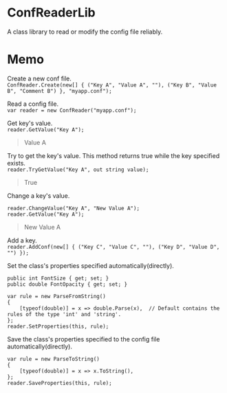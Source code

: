 # ConfReaderLib
 A class library to read or modify the config file reliably.  
  
# Memo
 Create a new conf file.  
 `ConfReader.Create(new[] { ("Key A", "Value A", ""), ("Key B", "Value B", "Comment B") }, "myapp.conf");`  
  
 Read a config file.  
 `var reader = new ConfReader("myapp.conf");`  
  
 Get key's value.  
 `reader.GetValue("Key A");`  
>Value A  
  
 Try to get the key's value. This method returns true while the key specified exists.  
 `reader.TryGetValue("Key A", out string value);`  
>True  
  
 Change a key's value.  
 ```
 reader.ChangeValue("Key A", "New Value A");  
 reader.GetValue("Key A");  
 ```
>New Value A  
  
 Add a key.  
 `reader.AddConf(new[] { ("Key C", "Value C", ""), ("Key D", "Value D", "") });`  
  
 Set the class's properties specified automatically(directly).  
 ```
 public int FontSize { get; set; }  
 public double FontOpacity { get; set; }  
 ```
 ```
 var rule = new ParseFromString()  
 {  
     [typeof(double)] = x => double.Parse(x),  // Default contains the rules of the type 'int' and 'string'.  
 };  
 reader.SetProperties(this, rule);  
 ```
  
 Save the class's properties specified to the config file automatically(directly).  
 ```
 var rule = new ParseToString()  
 {  
     [typeof(double)] = x => x.ToString(),  
 };  
 reader.SaveProperties(this, rule);  
 ```
